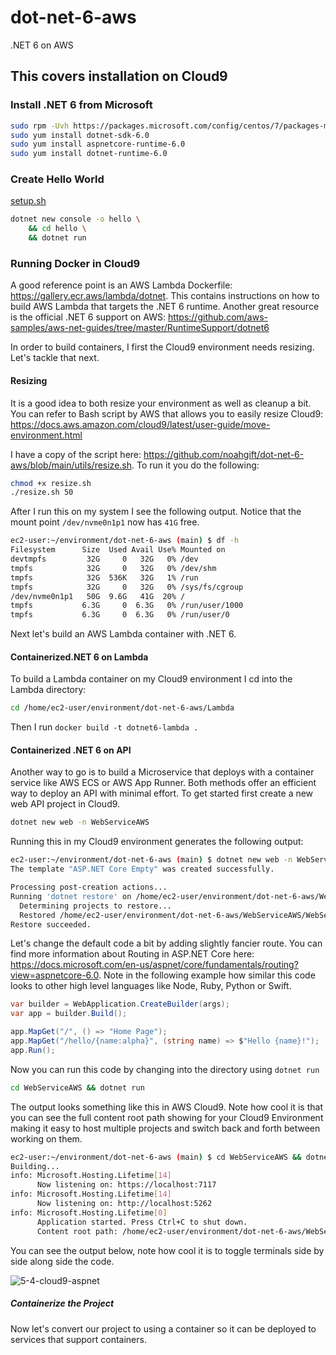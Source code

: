 # dot-net-6-aws
.NET 6 on AWS

## This covers installation on Cloud9

### Install .NET 6 from Microsoft

```bash
sudo rpm -Uvh https://packages.microsoft.com/config/centos/7/packages-microsoft-prod.rpm
sudo yum install dotnet-sdk-6.0
sudo yum install aspnetcore-runtime-6.0
sudo yum install dotnet-runtime-6.0
```

### Create Hello World

[setup.sh](https://github.com/noahgift/dot-net-6-aws/blob/main/setup.sh)
```bash
dotnet new console -o hello \
    && cd hello \
    && dotnet run
```

### Running Docker in Cloud9

A good reference point is an AWS Lambda Dockerfile:
https://gallery.ecr.aws/lambda/dotnet.  This contains instructions on how to build AWS Lambda that targets the .NET 6 runtime.
Another great resource is the official .NET 6 support on AWS:  https://github.com/aws-samples/aws-net-guides/tree/master/RuntimeSupport/dotnet6

In order to build containers, I first the Cloud9 environment needs resizing. Let's tackle that next.

#### Resizing

It is a good idea to both resize your environment as well as cleanup a bit.
You can refer to Bash script by AWS that allows you to easily resize Cloud9:  https://docs.aws.amazon.com/cloud9/latest/user-guide/move-environment.html

I have a copy of the script here:  https://github.com/noahgift/dot-net-6-aws/blob/main/utils/resize.sh.  To run it you do the following:

```bash
chmod +x resize.sh
./resize.sh 50
```

After I run this on my system I see the following output.  Notice that the mount point `/dev/nvme0n1p1` now has `41G` free.

```bash
ec2-user:~/environment/dot-net-6-aws (main) $ df -h
Filesystem      Size  Used Avail Use% Mounted on
devtmpfs         32G     0   32G   0% /dev
tmpfs            32G     0   32G   0% /dev/shm
tmpfs            32G  536K   32G   1% /run
tmpfs            32G     0   32G   0% /sys/fs/cgroup
/dev/nvme0n1p1   50G  9.6G   41G  20% /
tmpfs           6.3G     0  6.3G   0% /run/user/1000
tmpfs           6.3G     0  6.3G   0% /run/user/0
```

Next let's build an AWS Lambda container with .NET 6.

#### Containerized.NET 6 on Lambda 

To build a Lambda container on my Cloud9 environment I cd into the Lambda directory:

```bash
cd /home/ec2-user/environment/dot-net-6-aws/Lambda
```
Then I run `docker build -t dotnet6-lambda .`

#### Containerized .NET 6 on API

Another way to go is to build a Microservice that deploys with a container service like AWS ECS or AWS App Runner.  Both methods offer an efficient way to deploy an API with minimal effort.
To get started first create a new web API project in Cloud9.

```bash
dotnet new web -n WebServiceAWS
```

Running this in my Cloud9 environment generates the following output:

```bash
ec2-user:~/environment/dot-net-6-aws (main) $ dotnet new web -n WebServiceAWS
The template "ASP.NET Core Empty" was created successfully.

Processing post-creation actions...
Running 'dotnet restore' on /home/ec2-user/environment/dot-net-6-aws/WebServiceAWS/WebServiceAWS.csproj...
  Determining projects to restore...
  Restored /home/ec2-user/environment/dot-net-6-aws/WebServiceAWS/WebServiceAWS.csproj (in 88 ms).
Restore succeeded.
```

Let's change the default code a bit by adding slightly fancier route.  You can find more information about Routing in ASP.NET Core here:
https://docs.microsoft.com/en-us/aspnet/core/fundamentals/routing?view=aspnetcore-6.0. Note in the following example how similar this code looks to other high level languages like Node, Ruby, Python or Swift.

```csharp
var builder = WebApplication.CreateBuilder(args);
var app = builder.Build();

app.MapGet("/", () => "Home Page");
app.MapGet("/hello/{name:alpha}", (string name) => $"Hello {name}!");
app.Run();
```

Now you can run this code by changing into the directory using `dotnet run`

```bash
cd WebServiceAWS && dotnet run
```

The output looks something like this in AWS Cloud9.  Note how cool it is that you can see the full content root path showing for your Cloud9 Environment making it easy to host multiple projects and switch back and forth between working on them.

```bash
ec2-user:~/environment/dot-net-6-aws (main) $ cd WebServiceAWS && dotnet run
Building...
info: Microsoft.Hosting.Lifetime[14]
      Now listening on: https://localhost:7117
info: Microsoft.Hosting.Lifetime[14]
      Now listening on: http://localhost:5262
info: Microsoft.Hosting.Lifetime[0]
      Application started. Press Ctrl+C to shut down.
      Content root path: /home/ec2-user/environment/dot-net-6-aws/WebServiceAWS/
```

You can see the output below, note how cool it is to toggle terminals side by side along side the code.

![5-4-cloud9-aspnet](https://user-images.githubusercontent.com/58792/154587840-d892150d-9b11-4c42-aee3-7fb9400ce689.png)

##### Containerize the Project

Now let's convert our project to using a container so it can be deployed to services that support containers.









